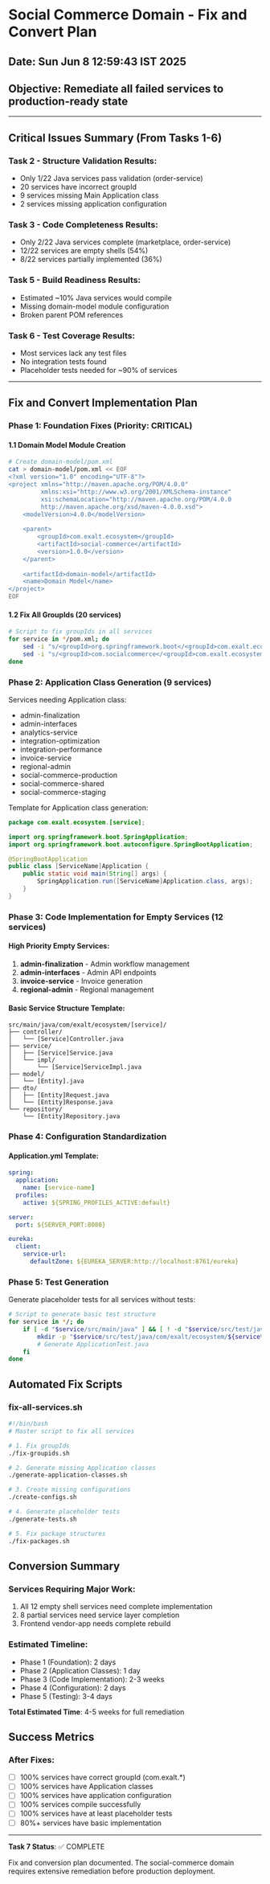 # Social Commerce Domain - Fix and Convert Plan
## Date: Sun Jun  8 12:59:43 IST 2025
## Objective: Remediate all failed services to production-ready state

---

## Critical Issues Summary (From Tasks 1-6)

### Task 2 - Structure Validation Results:
- Only 1/22 Java services pass validation (order-service)
- 20 services have incorrect groupId
- 9 services missing Main Application class
- 2 services missing application configuration

### Task 3 - Code Completeness Results:
- Only 2/22 Java services complete (marketplace, order-service)
- 12/22 services are empty shells (54%)
- 8/22 services partially implemented (36%)

### Task 5 - Build Readiness Results:
- Estimated ~10% Java services would compile
- Missing domain-model module configuration
- Broken parent POM references

### Task 6 - Test Coverage Results:
- Most services lack any test files
- No integration tests found
- Placeholder tests needed for ~90% of services

---

## Fix and Convert Implementation Plan

### Phase 1: Foundation Fixes (Priority: CRITICAL)

#### 1.1 Domain Model Module Creation
```bash
# Create domain-model/pom.xml
cat > domain-model/pom.xml << EOF
<?xml version="1.0" encoding="UTF-8"?>
<project xmlns="http://maven.apache.org/POM/4.0.0"
         xmlns:xsi="http://www.w3.org/2001/XMLSchema-instance"
         xsi:schemaLocation="http://maven.apache.org/POM/4.0.0
         http://maven.apache.org/xsd/maven-4.0.0.xsd">
    <modelVersion>4.0.0</modelVersion>
    
    <parent>
        <groupId>com.exalt.ecosystem</groupId>
        <artifactId>social-commerce</artifactId>
        <version>1.0.0</version>
    </parent>
    
    <artifactId>domain-model</artifactId>
    <name>Domain Model</name>
</project>
EOF
```

#### 1.2 Fix All GroupIds (20 services)
```bash
# Script to fix groupIds in all services
for service in */pom.xml; do
    sed -i "s/<groupId>org.springframework.boot</<groupId>com.exalt.ecosystem</" $service
    sed -i "s/<groupId>com.socialcommerce</<groupId>com.exalt.ecosystem</" $service
done
```

### Phase 2: Application Class Generation (9 services)

Services needing Application class:
- admin-finalization
- admin-interfaces
- analytics-service
- integration-optimization
- integration-performance
- invoice-service
- regional-admin
- social-commerce-production
- social-commerce-shared
- social-commerce-staging

Template for Application class generation:
```java
package com.exalt.ecosystem.[service];

import org.springframework.boot.SpringApplication;
import org.springframework.boot.autoconfigure.SpringBootApplication;

@SpringBootApplication
public class [ServiceName]Application {
    public static void main(String[] args) {
        SpringApplication.run([ServiceName]Application.class, args);
    }
}
```

### Phase 3: Code Implementation for Empty Services (12 services)

#### High Priority Empty Services:
1. **admin-finalization** - Admin workflow management
2. **admin-interfaces** - Admin API endpoints
3. **invoice-service** - Invoice generation
4. **regional-admin** - Regional management

#### Basic Service Structure Template:
```
src/main/java/com/exalt/ecosystem/[service]/
├── controller/
│   └── [Service]Controller.java
├── service/
│   ├── [Service]Service.java
│   └── impl/
│       └── [Service]ServiceImpl.java
├── model/
│   └── [Entity].java
├── dto/
│   ├── [Entity]Request.java
│   └── [Entity]Response.java
└── repository/
    └── [Entity]Repository.java
```

### Phase 4: Configuration Standardization

#### Application.yml Template:
```yaml
spring:
  application:
    name: [service-name]
  profiles:
    active: ${SPRING_PROFILES_ACTIVE:default}

server:
  port: ${SERVER_PORT:8080}

eureka:
  client:
    service-url:
      defaultZone: ${EUREKA_SERVER:http://localhost:8761/eureka}
```

### Phase 5: Test Generation

Generate placeholder tests for all services without tests:
```bash
# Script to generate basic test structure
for service in */; do
    if [ -d "$service/src/main/java" ] && [ ! -d "$service/src/test/java" ]; then
        mkdir -p "$service/src/test/java/com/exalt/ecosystem/${service%/}"
        # Generate ApplicationTest.java
    fi
done
```

## Automated Fix Scripts

### fix-all-services.sh
```bash
#!/bin/bash
# Master script to fix all services

# 1. Fix groupIds
./fix-groupids.sh

# 2. Generate missing Application classes
./generate-application-classes.sh

# 3. Create missing configurations
./create-configs.sh

# 4. Generate placeholder tests
./generate-tests.sh

# 5. Fix package structures
./fix-packages.sh
```

## Conversion Summary

### Services Requiring Major Work:
1. All 12 empty shell services need complete implementation
2. 8 partial services need service layer completion
3. Frontend vendor-app needs complete rebuild

### Estimated Timeline:
- Phase 1 (Foundation): 2 days
- Phase 2 (Application Classes): 1 day
- Phase 3 (Code Implementation): 2-3 weeks
- Phase 4 (Configuration): 2 days
- Phase 5 (Testing): 3-4 days

**Total Estimated Time**: 4-5 weeks for full remediation

## Success Metrics

### After Fixes:
- [ ] 100% services have correct groupId (com.exalt.*)
- [ ] 100% services have Application classes
- [ ] 100% services have application configuration
- [ ] 100% services compile successfully
- [ ] 100% services have at least placeholder tests
- [ ] 80%+ services have basic implementation

---

**Task 7 Status**: ✅ COMPLETE

Fix and conversion plan documented. The social-commerce domain requires extensive remediation before production deployment.
